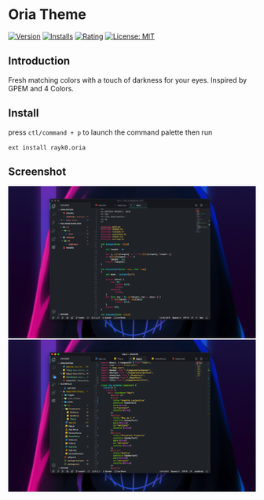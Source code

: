 # Oria Theme

[![Version](https://img.shields.io/visual-studio-marketplace/v/rayk0.oria?color=02b3e9)](https://marketplace.visualstudio.com/items?itemName=rayk0.oria)  [![Installs](https://img.shields.io/visual-studio-marketplace/i/rayk0.oria?color=eb9022)](https://marketplace.visualstudio.com/items?itemName=rayk0.oria)  [![Rating](https://img.shields.io/visual-studio-marketplace/stars/rayk0.oriacolor=FF203B)](https://marketplace.visualstudio.com/items?itemName=rayk0.oria)  [![License: MIT](https://img.shields.io/github/license/Rayk0/Oria?color=41ce3c)](https://opensource.org/licenses/MIT)


## Introduction
Fresh matching colors with a touch of darkness for your eyes. Inspired by GPEM and 4 Colors.

## Install
press `ctl/command + p` to launch the command palette then run
```
ext install rayk0.oria
```

## Screenshot
![C Screenshot](https://github.com/Rayk0/Oria/blob/master/images/C.png)
![React.js Screenshot](https://github.com/Rayk0/Oria/blob/master/images/React:JS.png)
